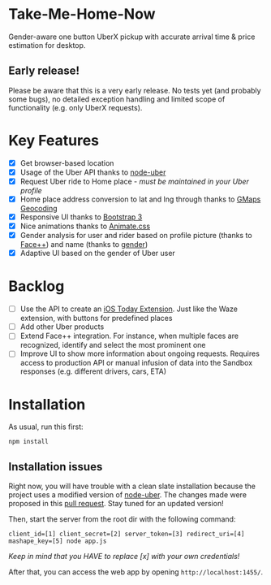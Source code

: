 # Take-Me-Home-Now
Gender-aware one button UberX pickup with accurate arrival time &amp; price estimation for desktop.

## Early release!
Please be aware that this is a very early release. No tests yet (and probably some bugs), no detailed exception handling and limited scope of functionality (e.g. only UberX requests).

# Key Features
- [x] Get browser-based location
- [x] Usage of the Uber API thanks to [node-uber](https://github.com/shernshiou/node-uber)
- [x] Request Uber ride to Home place - *must be maintained in your Uber profile*
- [x] Home place address conversion to lat and lng through thanks to [GMaps Geocoding](https://developers.google.com/maps/documentation/javascript/geocoding)
- [x] Responsive UI thanks to [Bootstrap 3](http://getbootstrap.com/)
- [x] Nice animations thanks to [Animate.css](https://daneden.github.io/animate.css/)
- [x] Gender analysis for user and rider based on profile picture (thanks to [Face++](https://market.mashape.com/faceplusplus/faceplusplus-face-detection)) and name (thanks to [gender](https://www.npmjs.com/package/gender))
- [x] Adaptive UI based on the gender of Uber user

# Backlog
- [ ] Use the API to create an [iOS Today Extension](https://www.raywenderlich.com/83809/ios-8-today-extension-tutorial). Just like the Waze extension, with buttons for predefined places
- [ ] Add other Uber products
- [ ] Extend Face++ integration. For instance, when multiple faces are recognized, identify and select the most prominent one
- [ ] Improve UI to show more information about ongoing requests. Requires access to production API or manual infusion of data into the Sandbox responses (e.g. different drivers, cars, ETA)

# Installation
As usual, run this first:
```
npm install
```

## Installation issues
Right now, you will have trouble with a clean slate installation because the project uses a modified version of [node-uber](https://github.com/shernshiou/node-uber). The changes made were proposed in this [pull request](https://github.com/shernshiou/node-uber/pull/13).
Stay tuned for an updated version!

Then, start the server from the root dir with the following command:
```
client_id=[1] client_secret=[2] server_token=[3] redirect_uri=[4] mashape_key=[5] node app.js
```

*Keep in mind that you HAVE to replace [x] with your own credentials!*

After that, you can access the web app by opening ``http://localhost:1455/``.
